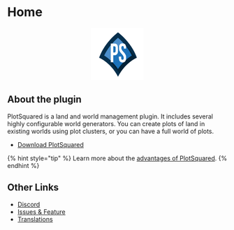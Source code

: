 # Home

<p style="text-align: center">
    <img alt="PlotSquared Logo" src="images/ps-logo-minified.svg" width="120" height="120">
</p>

## About the plugin

PlotSquared is a land and world management plugin. It includes several highly configurable world generators. You can create plots of land in existing worlds using plot clusters, or you can have a full world of plots.

* [Download PlotSquared](https://www.spigotmc.org/resources/77506/)

{% hint style="tip" %}
Learn more about the [advantages of PlotSquared](why-plotsquared.md).
{% endhint %}

## Other Links

* [Discord](https://discord.gg/intellectualsites)
* [Issues & Feature](https://github.com/IntellectualSites/PlotSquared/issues)
* [Translations](https://intellectualsites.crowdin.com/plotsquared/)
